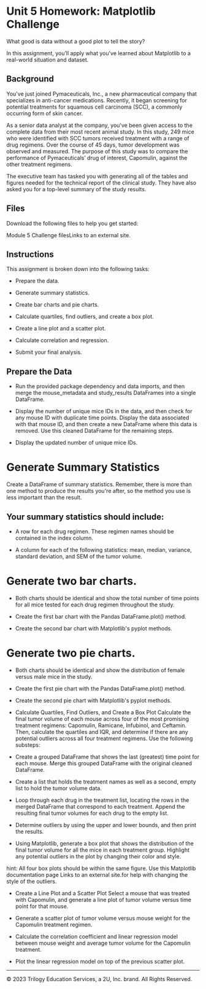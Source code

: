 # Unit 5 Homework: Matplotlib Challenge

What good is data without a good plot to tell the story?

In this assignment, you’ll apply what you've learned about Matplotlib to a real-world situation and dataset.

## Background

You've just joined Pymaceuticals, Inc., a new pharmaceutical company that specializes in anti-cancer medications. Recently, it began screening for potential treatments for squamous cell carcinoma (SCC), a commonly occurring form of skin cancer.

As a senior data analyst at the company, you've been given access to the complete data from their most recent animal study. In this study, 249 mice who were identified with SCC tumors received treatment with a range of drug regimens. Over the course of 45 days, tumor development was observed and measured. The purpose of this study was to compare the performance of Pymaceuticals’ drug of interest, Capomulin, against the other treatment regimens.

The executive team has tasked you with generating all of the tables and figures needed for the technical report of the clinical study. They have also asked you for a top-level summary of the study results.

## Files

Download the following files to help you get started:

Module 5 Challenge filesLinks to an external site.

## Instructions

This assignment is broken down into the following tasks:

* Prepare the data.

* Generate summary statistics.

* Create bar charts and pie charts.

* Calculate quartiles, find outliers, and create a box plot.

* Create a line plot and a scatter plot.

* Calculate correlation and regression.

* Submit your final analysis.

## Prepare the Data
* Run the provided package dependency and data imports, and then merge the mouse_metadata and study_results DataFrames into a single DataFrame.

* Display the number of unique mice IDs in the data, and then check for any mouse ID with duplicate time points. Display the data associated with that mouse ID, and then create a new DataFrame where this data is removed. Use this cleaned DataFrame for the remaining steps.

* Display the updated number of unique mice IDs.

# Generate Summary Statistics
Create a DataFrame of summary statistics. Remember, there is more than one method to produce the results you're after, so the method you use is less important than the result.

## Your summary statistics should include:

* A row for each drug regimen. These regimen names should be contained in the index column.

* A column for each of the following statistics: mean, median, variance, standard deviation, and SEM of the tumor volume.

# Generate two bar charts. 

* Both charts should be identical and show the total number of time points for all mice tested for each drug regimen throughout the study.

* Create the first bar chart with the Pandas DataFrame.plot() method.

* Create the second bar chart with Matplotlib's pyplot methods.

# Generate two pie charts. 

* Both charts should be identical and show the distribution of female versus male mice in the study.

* Create the first pie chart with the Pandas DataFrame.plot() method.

* Create the second pie chart with Matplotlib's pyplot methods.

* Calculate Quartiles, Find Outliers, and Create a Box Plot
Calculate the final tumor volume of each mouse across four of the most promising treatment regimens: Capomulin, Ramicane, Infubinol, and Ceftamin. Then, calculate the quartiles and IQR, and determine if there are any potential outliers across all four treatment regimens. Use the following substeps:

* Create a grouped DataFrame that shows the last (greatest) time point for each mouse. Merge this grouped DataFrame with the original cleaned DataFrame.

* Create a list that holds the treatment names as well as a second, empty list to hold the tumor volume data.

* Loop through each drug in the treatment list, locating the rows in the merged DataFrame that correspond to each treatment. Append the resulting final tumor volumes for each drug to the empty list.

* Determine outliers by using the upper and lower bounds, and then print the results.

* Using Matplotlib, generate a box plot that shows the distribution of the final tumor volume for all the mice in each treatment group. Highlight any potential outliers in the plot by changing their color and style.

hint: All four box plots should be within the same figure. Use this Matplotlib documentation page Links to an external site.for help with changing the style of the outliers.

* Create a Line Plot and a Scatter Plot
Select a mouse that was treated with Capomulin, and generate a line plot of tumor volume versus time point for that mouse.

* Generate a scatter plot of tumor volume versus mouse weight for the Capomulin treatment regimen.

* Calculate the correlation coefficient and linear regression model between mouse weight and average tumor volume for the Capomulin treatment.

* Plot the linear regression model on top of the previous scatter plot.

- - -

© 2023 Trilogy Education Services, a 2U, Inc. brand. All Rights Reserved.